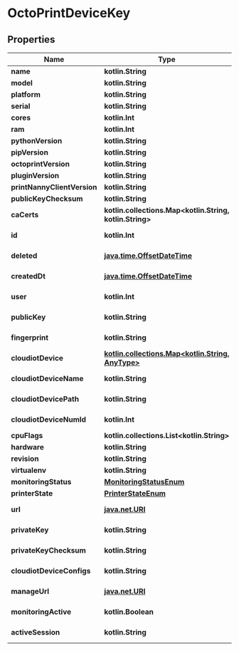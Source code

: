 
# OctoPrintDeviceKey

## Properties
Name | Type | Description | Notes
------------ | ------------- | ------------- | -------------
**name** | **kotlin.String** |  | 
**model** | **kotlin.String** |  | 
**platform** | **kotlin.String** |  | 
**serial** | **kotlin.String** |  | 
**cores** | **kotlin.Int** |  | 
**ram** | **kotlin.Int** |  | 
**pythonVersion** | **kotlin.String** |  | 
**pipVersion** | **kotlin.String** |  | 
**octoprintVersion** | **kotlin.String** |  | 
**pluginVersion** | **kotlin.String** |  | 
**printNannyClientVersion** | **kotlin.String** |  | 
**publicKeyChecksum** | **kotlin.String** |  | 
**caCerts** | **kotlin.collections.Map&lt;kotlin.String, kotlin.String&gt;** |  | 
**id** | **kotlin.Int** |  |  [optional] [readonly]
**deleted** | [**java.time.OffsetDateTime**](java.time.OffsetDateTime.md) |  |  [optional] [readonly]
**createdDt** | [**java.time.OffsetDateTime**](java.time.OffsetDateTime.md) |  |  [optional] [readonly]
**user** | **kotlin.Int** |  |  [optional] [readonly]
**publicKey** | **kotlin.String** |  |  [optional] [readonly]
**fingerprint** | **kotlin.String** |  |  [optional] [readonly]
**cloudiotDevice** | [**kotlin.collections.Map&lt;kotlin.String, AnyType&gt;**](AnyType.md) |  |  [optional] [readonly]
**cloudiotDeviceName** | **kotlin.String** |  |  [optional] [readonly]
**cloudiotDevicePath** | **kotlin.String** |  |  [optional] [readonly]
**cloudiotDeviceNumId** | **kotlin.Int** |  |  [optional] [readonly]
**cpuFlags** | **kotlin.collections.List&lt;kotlin.String&gt;** |  |  [optional]
**hardware** | **kotlin.String** |  |  [optional]
**revision** | **kotlin.String** |  |  [optional]
**virtualenv** | **kotlin.String** |  |  [optional]
**monitoringStatus** | [**MonitoringStatusEnum**](MonitoringStatusEnum.md) |  |  [optional]
**printerState** | [**PrinterStateEnum**](PrinterStateEnum.md) |  |  [optional]
**url** | [**java.net.URI**](java.net.URI.md) |  |  [optional] [readonly]
**privateKey** | **kotlin.String** |  |  [optional] [readonly]
**privateKeyChecksum** | **kotlin.String** |  |  [optional] [readonly]
**cloudiotDeviceConfigs** | **kotlin.String** |  |  [optional] [readonly]
**manageUrl** | [**java.net.URI**](java.net.URI.md) |  |  [optional] [readonly]
**monitoringActive** | **kotlin.Boolean** |  |  [optional] [readonly]
**activeSession** | **kotlin.String** |  |  [optional] [readonly]



